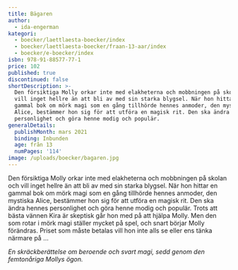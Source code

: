 ```yaml
---
title: Bägaren
author:
  - ida-engerman
kategori:
  - boecker/laettlaesta-boecker/index
  - boecker/laettlaesta-boecker/fraan-13-aar/index
  - boecker/e-boecker/index
isbn: 978-91-88577-77-1
price: 102
published: true
discontinued: false
shortDescription: >-
  Den försiktiga Molly orkar inte med elakheterna och mobbningen på skolan och
  vill inget hellre än att bli av med sin starka blygsel. När hon hittar en
  gammal bok om mörk magi som en gång tillhörde hennes anmoder, den mystiska
  Alice, bestämmer hon sig för att utföra en magisk rit. Den ska ändra hennes
  personlighet och göra henne modig och populär.
generalDetails:
  publishMonth: mars 2021
  binding: Inbunden
  age: från 13
  numPages: '114'
image: /uploads/boecker/bagaren.jpg
---
```

Den försiktiga Molly orkar inte med elakheterna och mobbningen på skolan och vill inget hellre än att bli av med sin starka blygsel. När hon hittar en gammal bok om mörk magi som en gång tillhörde hennes anmoder, den mystiska Alice, bestämmer hon sig för att utföra en magisk rit. Den ska ändra hennes personlighet och göra henne modig och populär. Trots att bästa vännen Kira är skeptisk går hon med på att hjälpa Molly. Men den som rotar i mörk magi ställer mycket på spel, och snart börjar Molly förändras. Priset som måste betalas vill hon inte alls se eller ens tänka närmare på …

_En skräckberättelse om beroende och svart magi, sedd genom den femtonåriga Mollys ögon._
